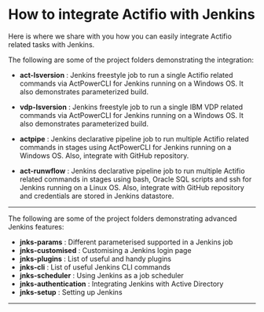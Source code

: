 # How to integrate Actifio with Jenkins

Here is where we share with you how you can easily integrate Actifio related tasks with Jenkins.

The following are some of the project folders demonstrating the integration:

* **act-lsversion** : Jenkins freestyle job to run a single Actifio related commands via ActPowerCLI for Jenkins running on a Windows OS. It also demonstrates parameterized build. 

* **vdp-lsversion** : Jenkins freestyle job to run a single IBM VDP related commands via ActPowerCLI for Jenkins running on a Windows OS.  It also demonstrates parameterized build. 

* **actpipe** : Jenkins declarative pipeline job to run multiple Actifio related commands in stages using ActPowerCLI for Jenkins running on a Windows OS. Also, integrate with GitHub repository.

* **act-runwflow** : Jenkins declarative pipeline job to run multiple Actifio related commands in stages using bash, Oracle SQL scripts and ssh for Jenkins running on a Linux OS.  Also, integrate with GitHub repository and credentials are stored in Jenkins datastore.

---

The following are some of the project folders demonstrating advanced Jenkins features:

* **jnks-params** : Different parameterised supported in a Jenkins job
* **jnks-customised** : Customising a Jenkins login page
* **jnks-plugins** : List of useful and handy plugins
* **jnks-cli** : List of useful Jenkins CLI commands
* **jnks-scheduler** : Using Jenkins as a job scheduler
* **jnks-authentication** : Integrating Jenkins with Active Directory
* **jnks-setup** : Setting up Jenkins
---
